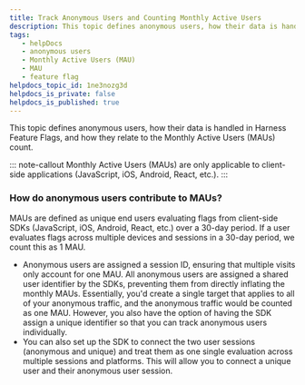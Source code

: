 ```yaml
---
title: Track Anonymous Users and Counting Monthly Active Users
description: This topic defines anonymous users, how their data is handled in Harness Feature Flags, and how they relate to the Monthly Active Users (MAUs) count.
tags: 
   - helpDocs
   - anonymous users
   - Monthly Active Users (MAU)
   - MAU
   - feature flag
helpdocs_topic_id: 1ne3nozg3d
helpdocs_is_private: false
helpdocs_is_published: true
---
```


This topic defines anonymous users, how their data is handled in Harness
Feature Flags, and how they relate to the Monthly Active Users (MAUs)
count.

::: note-callout
Monthly Active Users (MAUs) are only applicable to client-side
applications (JavaScript, iOS, Android, React, etc.).
:::

### How do anonymous users contribute to MAUs?

MAUs are defined as unique end users evaluating flags from client-side
SDKs (JavaScript, iOS, Android, React, etc.) over a 30-day period. If a
user evaluates flags across multiple devices and sessions in a 30-day
period, we count this as 1 MAU.

-   Anonymous users are assigned a session ID, ensuring that multiple
    visits only account for one MAU. All anonymous users are assigned a
    shared user identifier by the SDKs, preventing them from directly
    inflating the monthly MAUs. Essentially, you\'d create a single
    target that applies to all of your anonymous traffic, and the
    anonymous traffic would be counted as one MAU. However, you also
    have the option of having the SDK assign a unique identifier so that
    you can track anonymous users individually.
-   You can also set up the SDK to connect the two user sessions
    (anonymous and unique) and treat them as one single evaluation
    across multiple sessions and platforms. This will allow you to
    connect a unique user and their anonymous user session.
